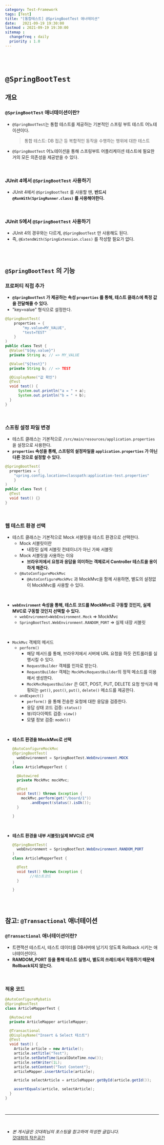 ```yaml
---
category: Test-Framework
tags: [Test]
title: "[통합테스트] @SpringBootTest 애너테이션"
date:   2021-09-19 19:30:00 
lastmod : 2021-09-19 19:30:00
sitemap :
  changefreq : daily
  priority : 1.0
---
```


<br/><br/>

# `@SpringBootTest`

## 개요

### `@SpringBootTest` 애너테이션이란?

- `@SpringBootTest`는 통합 테스트를 제공하는 기본적인 스프링 부트 테스트 어노테이션이다.

    > 통합 테스트: DB 접근 등 복합적인 동작을 수행하는 행위에 대한 테스트

- `@SpringBootTest` 어노테이션을 통해 스프링부트 어플리케이션 테스트에 필요한 거의 모든 의존성을 제공받을 수 있다.

<br/>

### JUnit 4에서 `@SpringBootTest` 사용하기

- JUnit 4에서 `@SpringBootTest` 를 사용할 땐, **반드시 `@RunWith(SpringRunner.class)` 를 사용해야한다.**

<br/>

### JUnit 5에서 `@SpringBootTest` 사용하기

- JUnit 4의 경우와는 다르게, `@SpringBootTest` 만 사용해도 된다.
- 즉, `@ExtendWith(SpringExtension.class)` 를 작성할 필요가 없다.

<br/><br/>

## `@SpringBootTest` 의 기능

### 프로퍼티 직접 추가

- **`@SpringBootTest` 가 제공하는 속성 `properties` 를 통해, 테스트 클래스에 특정 값을 전달해줄 수 있다.**
- "key=value" 형식으로 설정한다.

```java
@SpringBootTest(
	properties = {
		"my.value=MY_VALUE",
		"test=TEST"
	}
)
public class Test {
  @Value("${my.value}")
  private String a; // => MY_VALUE

  @Value("${test}")
  private String b; // => TEST

  @DisplayName("값 확인")
  @Test
  void test() {
	  System.out.println("a = " + a);
	  System.out.println("b = " + b);
  }
}
```

<br/>

### 스프링 설정 파일 변경

- 테스트 클래스는 기본적으로 `/src/main/resources/application.properties` 을 설정으로 사용한다.
- **`properties` 속성을 통해, 스프링의 설정파일을 `application.properties` 가 아닌 다른 것으로 설정할 수 있다.**

```java
@SpringBootTest(
  properties = {
    "spring.config.location=classpath:application-test.properties"
	}
)
public class Test {
  @Test
  void test() {}
}
```

<br/>

### 웹 테스트 환경 선택

- 테스트 클래스는 기본적으로 Mock 서블릿을 테스트 환경으로 선택한다.
    - Mock 서블릿이란
        - 내장된 실제 서블릿 컨테이너가 아닌 가짜 서블릿
    - Mock 서블릿을 사용하는 이유
        - **브라우저에서 요청과 응답을 의미하는 객체로서 Controller 테스트을 용이하게 해준다.**
    - `@AutoConfigureMockMvc`
        - `@AutoConfigureMockMvc` 과 MockMvc을 함께 사용하면, 별도의 설정없이 MockMvc를 사용할 수 있다.

<br/>

- **`webEnviroment` 속성을 통해, 테스트 코드를 MockMvc로 구동할 것인지, 실제 MVC로 구동할 것인지 선택할 수 있다.**
    - `webEnviroment=WebEnvironment.Mock` ⇒ MockMvc
    - `SpringBootTest.WebEnvironment.RANDOM_PORT` ⇒ 실제 내장 서블릿

<br/>

- `MockMvc` 객체의 메서드
    - `perform()`
        - 해당 메서드를 통해, 브라우저에서 서버에 URL 요청을 하듯 컨트롤러를 실행시킬 수 있다.
        - `RequestBuilder` 객체를 인자로 받는다.
        - `RequestBuilder` 객체는 `MockMvcRequestBuilder`의 정적 메소드를 이용해서 생성한다.
        - `MockMvcRequestBuilder` 은 GET, POST, PUT, DELETE 요청 방식과 매핑되는 `get()`, `post()`, `put()`, `delete()` 메소드를 제공한다.
    - `andExpect()`
        - `perform()` 을 통해 전송한 요청에 대한 응답을 검증한다.
        - 응답 상태 코드 검증: `status()`
        - 뷰/리다이렉트 검증: `view()`
        - 모델 정보 검증: `model()`

<br/>

- **테스트 환경을 MockMvc로 선택**

    ```java
    @AutoConfigureMockMvc
    @SpringBootTest(
      webEnvironment = SpringBootTest.WebEnvironment.MOCK
    )
    class ArticleMapperTest {

      @Autowired
      private MockMvc mockMvc;

      @Test
      void test() throws Exception {
        mockMvc.perform(get("/board/1"))
            .andExpect(status().isOk());
      }

    }
    ```

<br/>

- **테스트 환경을 내부 서블릿(실제 MVC)로 선택**

    ```java
    @SpringBootTest(
      webEnvironment = SpringBootTest.WebEnvironment.RANDOM_PORT
    )
    class ArticleMapperTest {

      @Test
      void test() throws Exception {
    		//테스트코드
      }

    }
    ```

<br/><br/>

## 참고: `@Transactional` 애너테이션

### `@Transactional` 애너테이션이란?

- 트랜잭션 테스트시, 테스트 데이터를 DB서버에 남기지 않도록 Rollback 시키는 애너테이션이다.
- **RAMDOM_PORT 등을 통해 테스트 실행시, 별도의 쓰레드에서 작동하기 때문에 Rollback되지 않는다.**

<br/>

### 적용 코드

```java
@AutoConfigureMybatis
@SpringBootTest
class ArticleMapperTest {

  @Autowired
  private ArticleMapper articleMapper;

  @Transactional
  @DisplayName("Insert & Select 테스트")
  @Test
  void test() {
    Article article = new Article();
    article.setTitle("Test");
    article.setDateTime(LocalDateTime.now());
    article.setWriter(1L);
    article.setContent("Test Content");
    articleMapper.insertArticle(article);

    Article selectArticle = articleMapper.getById(article.getId());

    assertEquals(article, selectArticle);
  }
}
```

<br>

---

<br>

- *본 게시글은 갓대희님의 포스팅을 참고하여 작성한 글입니다.*  
[갓대희의 작은공간](https://goddaehee.tistory.com/211)